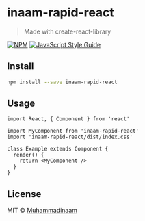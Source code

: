 # inaam-rapid-react

> Made with create-react-library

[![NPM](https://img.shields.io/npm/v/inaam-rapid-react.svg)](https://www.npmjs.com/package/inaam-rapid-react) [![JavaScript Style Guide](https://img.shields.io/badge/code_style-standard-brightgreen.svg)](https://standardjs.com)

## Install

```bash
npm install --save inaam-rapid-react
```

## Usage

```tsx
import React, { Component } from 'react'

import MyComponent from 'inaam-rapid-react'
import 'inaam-rapid-react/dist/index.css'

class Example extends Component {
  render() {
    return <MyComponent />
  }
}
```

## License

MIT © [Muhammadinaam](https://github.com/Muhammadinaam)

